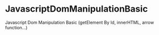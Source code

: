 # JavascriptDomManipulationBasic
Javascript Dom Manipulation Basic (getElement By Id, innerHTML, arrow function...)

